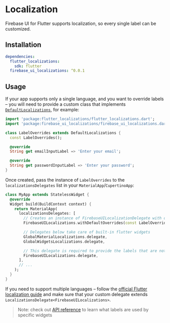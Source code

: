 # Localization

Firebase UI for Flutter supports localization, so every single label can be customized.

## Installation

```yaml
dependencies:
  flutter_localizations:
    sdk: flutter
  firebase_ui_localizations: ^0.0.1
```

## Usage

If your app supports only a single language, and you want to override labels – you will need to provide a custom class that implements [`DefaultLocalizations`](https://pub.dev/documentation/firebase_ui_localizations/latest/DefaultLocalizations-class.html),
for example:

```dart
import 'package:flutter_localizations/flutter_localizations.dart';
import 'package:firebase_ui_localizations/firebase_ui_localizations.dart';

class LabelOverrides extends DefaultLocalizations {
  const LabelOverrides();

  @override
  String get emailInputLabel => 'Enter your email';

  @override
  String get passwordInputLabel => 'Enter your password';
}
```

Once created, pass the instance of `LabelOverrides` to the `localizationsDelegates` list in your `MaterialApp`/`CupertinoApp`:

```dart
class MyApp extends StatelessWidget {
  @override
  Widget build(BuildContext context) {
    return MaterialApp(
      localizationsDelegates: [
        // Creates an instance of FirebaseUILocalizationDelegate with overridden labels
        FirebaseUILocalizations.withDefaultOverrides(const LabelOverrides()),

        // Delegates below take care of built-in flutter widgets
        GlobalMaterialLocalizations.delegate,
        GlobalWidgetsLocalizations.delegate,

        // This delegate is required to provide the labels that are not overridden by LabelOverrides
        FirebaseUILocalizations.delegate,
      ],
      // ...
    );
  }
}
```

If you need to support multiple languages – follow the [official Flutter localization guide](https://docs.flutter.dev/development/accessibility-and-localization/internationalization#an-alternative-class-for-the-apps-localized-resources)
and make sure that your custom delegate extends `LocalizationsDelegate<FirebaseUILocalizations>`.

> Note: check out [API reference](https://pub.dev/documentation/firebase_ui_localizations/latest/FlutterFireUILocalizationLabels-class.html) to learn what labels are used by specific widgets

